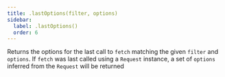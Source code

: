 ```yaml
---
title: .lastOptions(filter, options)
sidebar:
  label: .lastOptions()
  order: 6
---
```

Returns the options for the last call to `fetch` matching the given `filter` and `options`. If `fetch` was last called using a `Request` instance, a set of `options` inferred from the `Request` will be returned

